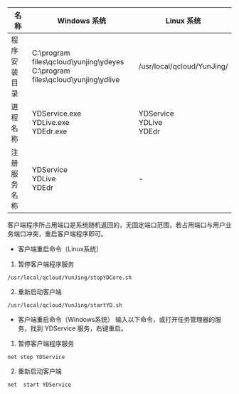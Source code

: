 
|名称 | Windows 系统 | Linux 系统 |
|---------|---------|---------|
| 程序安装目录  | C:\program files\qcloud\yunjing\ydeyes <br>C:\program files\qcloud\yunjing\ydlive  | /usr/local/qcloud/YunJing/  |
| 进程名称   | YDService.exe <br>YDLive.exe <br>YDEdr.exe  | YDService <br>YDLive<br>YDEdr |
| 注册服务名称   | YDService <br>YDLive<br>YDEdr   |       -   |

客户端程序所占用端口是系统随机返回的，无固定端口范围，若占用端口与用户业务端口冲突，重启客户端程序即可。
- 客户端重启命令（Linux系统）
 1. 暂停客户端程序服务
```
/usr/local/qcloud/YunJing/stopYDCore.sh 
```
 2. 重新启动客户端
```
/usr/local/qcloud/YunJing/startYD.sh
```
- 客户端重启命令（Windows系统）
输入以下命令，或打开任务管理器的服务，找到 YDService 服务，右键重启。
 1. 暂停客户端程序服务
```
net stop YDService
```
 2. 重新启动客户端
```
net  start YDService
```

